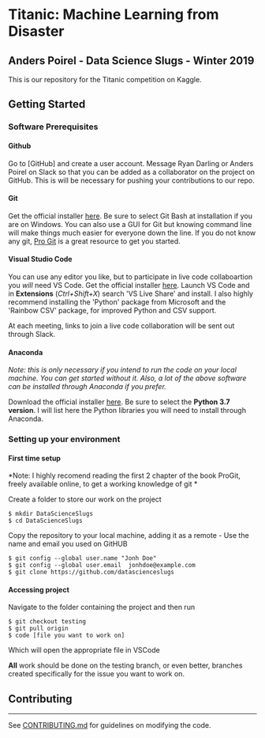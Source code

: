 # Titanic: Machine Learning from Disaster
Anders Poirel - Data Science Slugs - Winter 2019
---

This is our repository for the Titanic competition on Kaggle.

## Getting Started

### Software Prerequisites

#### Github
Go to [GitHub] and create a user account.
Message Ryan Darling or Anders Poirel on Slack so that you can be added as a collaborator on the project on GitHub. This is will be necessary for pushing your contributions to our repo.

#### Git
Get the official installer [here](https://git-scm.com/downloads). Be sure to select Git Bash at installation if you are on Windows. 
You can also use a GUI for Git but knowing command line will make things much easier for everyone down the line. If you do not know any git, [Pro Git](https://git-scm.com/book/en/v2) is a great resource to get you started. 

#### Visual Studio Code
You can use any editor you like, but to participate in live code collaboartion you *will* need VS Code.
Get the official installer [here](https://code.visualstudio.com/).
Launch VS Code and in **Extensions** (*Ctrl+Shift+X*) search 'VS Live Share' and install. I also highly recommend installing the 'Python' package from Microsoft and  the 'Rainbow CSV' package, for improved Python and CSV support.

At each meeting, links to join a live code collaboration will be sent out through Slack.

#### Anaconda
*Note: this is only necessary if you intend to run the code on your local machine. You can get started without it. Also, a lot of the above software can be installed through Anaconda if you prefer.*

Download the official installer [here](https://www.anaconda.com/distribution/#download-section). Be sure to select the **Python 3.7 version**. 
I will list here the Python libraries you will need to install through Anaconda. 

### Setting up your environment

#### First time setup
*Note: I highly recomend reading the first 2 chapter of the book ProGit, freely available online, to get a working knowledge of git *

Create a folder to store our work on the project
```
$ mkdir DataScienceSlugs
$ cd DataScienceSlugs
```
Copy the repository to your local machine, adding it as a remote - Use the name and email you used on GitHUB
```
$ git config --global user.name "Jonh Doe"
$ git config --global user.email  jonhdoe@example.com
$ git clone https://github.com/datascienceslugs
```

#### Accessing  project
Navigate to the folder containing the project and then
run
```
$ git checkout testing
$ git pull origin
$ code [file you want to work on]
```
Which will open the appropriate file in VSCode

**All** work should be done on the testing branch, or even better, branches created specifically for the issue you want to work on.

## Contributing
---
See [CONTRIBUTING.md](https://github.com/datascienceslugs/dss-titanic/blob/master/CONTRIBUTING.md) for guidelines on modifying the code.
